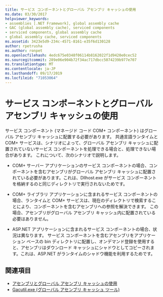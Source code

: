 ```yaml
---
title: サービス コンポーネントとグローバル アセンブリ キャッシュの使用
ms.date: 03/30/2017
helpviewer_keywords:
- assemblies [.NET Framework], global assembly cache
- GAC (global assembly cache), serviced components
- serviced components, global assembly cache
- global assembly cache, serviced components
ms.assetid: 3423e5d9-234c-4571-8161-e35f6d130128
author: rpetrusha
ms.author: ronpet
ms.openlocfilehash: 4edc675e0348f06114b8162022f1d9420e0cec52
ms.sourcegitcommit: 289e06e904b72f34ac717dbcc5074239b977e707
ms.translationtype: MT
ms.contentlocale: ja-JP
ms.lasthandoff: 09/17/2019
ms.locfileid: "71053064"
---
```

# <a name="using-serviced-components-with-the-global-assembly-cache"></a>サービス コンポーネントとグローバル アセンブリ キャッシュの使用
サービス コンポーネント (マネージド コード COM+ コンポーネント) はグローバル アセンブリ キャッシュに配置する必要があります。 共通言語ランタイムと COM+ サービスは、シナリオによって、グローバル アセンブリ キャッシュに配置されていないサービス コンポーネントを処理できる場合と、処理できない場合があります。 これについて、次のシナリオで説明します。  
  
- COM+ サーバー アプリケーションのサービス コンポーネントの場合、コンポーネントを含むアセンブリがグローバル アセンブリ キャッシュに配置されている必要があります。これは、Dllhost.exe がサービス コンポーネントを格納するのと同じディレクトリで実行されないためです。  
  
- COM+ ライブラリ アプリケーションに含まれるサービス コンポーネントの場合、ランタイムと COM+ サービスは、現在のディレクトリで検索することにより、コンポーネントを含むアセンブリへの参照を解決できます。 この場合、アセンブリがグローバル アセンブリ キャッシュ内に配置されている必要はありません。  
  
- ASP.NET アプリケーションに含まれるサービス コンポーネントの場合、状況は異なります。 サービス コンポーネントを含むアセンブリをアプリケーション ベースの bin ディレクトリに配置し、オンデマンド登録を使用すると、アセンブリはダウンロード キャッシュにシャドウとしてコピーされます。これは、ASP.NET がランタイムのシャドウ機能を利用するためです。  
  
## <a name="see-also"></a>関連項目

- [アセンブリとグローバル アセンブリ キャッシュの使用](working-with-assemblies-and-the-gac.md)
- [Gacutil.exe (グローバル アセンブリ キャッシュ ツール)](../tools/gacutil-exe-gac-tool.md)
